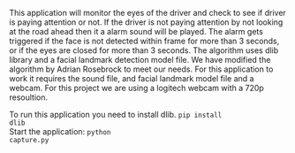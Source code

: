 This application will monitor the eyes of the driver and check to see if driver is paying attention or not.
If the driver is not paying attention by not looking at the road ahead then it a alarm sound will be played.
The alarm gets triggered if the face is not detected within frame for more than 3 seconds, or if the eyes are closed for more than 3 seconds. The algorithm uses dlib library and a facial landmark detection model file. We have modified the algorithm by Adrian Rosebrock
to meet our needs. For this application to work it requires the sound file, and facial landmark model file and a webcam. 
For this project we are using a logitech webcam with a 720p resoultion. 

To run this application you need to install dlib. <code>pip install dlib</code>
<br>
Start the application: <code>python capture.py</code>
